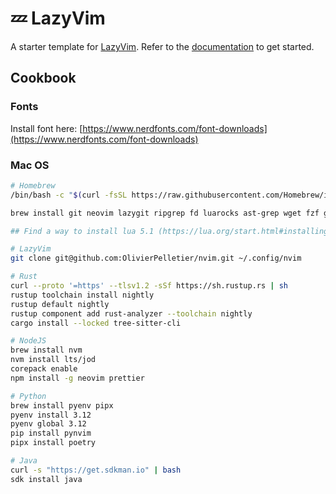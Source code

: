 # 💤 LazyVim

A starter template for [LazyVim](https://github.com/LazyVim/LazyVim).
Refer to the [documentation](https://lazyvim.github.io/installation) to get started.

## Cookbook

### Fonts

Install font here: [https://www.nerdfonts.com/font-downloads](https://www.nerdfonts.com/font-downloads)

### Mac OS

```bash
# Homebrew
/bin/bash -c "$(curl -fsSL https://raw.githubusercontent.com/Homebrew/install/HEAD/install.sh)"

brew install git neovim lazygit ripgrep fd luarocks ast-grep wget fzf gpg

## Find a way to install lua 5.1 (https://lua.org/start.html#installing)

# LazyVim
git clone git@github.com:OlivierPelletier/nvim.git ~/.config/nvim

# Rust
curl --proto '=https' --tlsv1.2 -sSf https://sh.rustup.rs | sh
rustup toolchain install nightly
rustup default nightly
rustup component add rust-analyzer --toolchain nightly
cargo install --locked tree-sitter-cli

# NodeJS
brew install nvm
nvm install lts/jod
corepack enable
npm install -g neovim prettier 

# Python
brew install pyenv pipx
pyenv install 3.12
pyenv global 3.12
pip install pynvim
pipx install poetry

# Java
curl -s "https://get.sdkman.io" | bash
sdk install java

```
